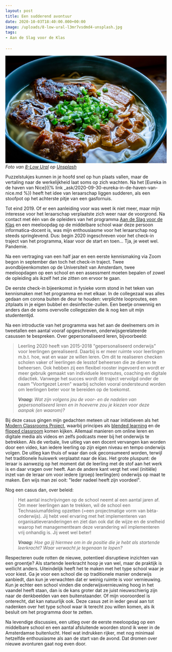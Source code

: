 ```yaml
---
layout: post
title: Een sudderend avontuur
date: 2020-10-03T18:40:00.000+00:00
image: /uploads/8-low-ural-l3mr7vsdmd4-unsplash.jpg
tags:
- Aan de Slag voor de Klas

---
```

![](/uploads/8-low-ural-l3mr7vsdmd4-unsplash.jpg)  
_Foto van_ [_8-Low Ural_](https://unsplash.com/@ural_8_low?utm_source=unsplash&utm_medium=referral&utm_content=creditCopyText) _op_ [_Unsplash_](https://unsplash.com/s/photos/stew?utm_source=unsplash&utm_medium=referral&utm_content=creditCopyText)

Puzzelstukjes kunnen in je hoofd snel op hun plaats vallen, maar de vertaling naar de werkelijkheid laat soms op zich wachten. Na het [Eureka in de haven van Nice]({% link _ask/2020-09-30-eureka-in-de-haven-van-nice.md %}) heeft het idee van leraarschap liggen sudderen, als een stoofpot op het achterste pitje van een gasfornuis.

Tot eind 2019. Of er een aanleiding voor was weet ik niet meer, maar mijn interesse voor het leraarschap verplaatste zich weer naar de voorgrond. Na contact met één van de opleiders van het programma [Aan de Slag voor de Klas](https://www.uva.nl/programmas/lerarenopleiding/aan-de-slag-voor-de-klas/aan-de-slag-voor-de-klas.html?cb) en een meeloopdag op de middelbare school waar deze persoon informatica-docent is, was mijn enthousiasme voor het leraarschap nog steeds springlevend. Dus: begin 2020 ingeschreven voor het check-in traject van het programma, klaar voor de start en toen... Tja, je weet wel. Pandemie.

Na een vertraging van een half jaar en een eerste kennismaking via Zoom begon in september dan toch het check-in traject. Twee avondbijeenkomsten op de Universiteit van Amsterdam, twee meeloopdagen op een school en een assessment moeten bepalen of zowel de opleiding als ikzelf het zie zitten om ervoor te gaan.

De eerste check-in bijeenkomst in fysieke vorm stond in het teken van kennismaken met het programma en met elkaar. In de collegezaal was alles gedaan om corona buiten de deur te houden: verplichte looproutes, een zitplaats in je eigen bubbel en desinfectie-zuilen. Een beetje onwennig en anders dan de soms overvolle collegezalen die ik nog ken uit mijn studententijd.

Na een introductie van het programma was het aan de deelnemers om in tweetallen een aantal vooraf opgeschreven, onderwijsgerelateerde casussen te bespreken. Over gepersonaliseerd leren, bijvoorbeeld:

> Leerling 2020 heeft van 2015-2018 "gepersonaliseerd onderwijs" voor leerlingen gerealiseerd. Daarbij is er meer ruimte voor leerlingen m.b.t. hoe, wat en waar ze willen leren. Om dit te realiseren checken scholen vaker of leerlingen de lesstof beheersen die ze dienen te beheersen. Ook hebben zij een flexibel rooster ingevoerd en wordt er meer gebruik gemaakt van individuele leerroutes, coaching en digitale didactiek. Vanwege het succes wordt dit traject vervolgd onder de naam "Voortgezet Leren" waarbij scholen vooral ondersteund worden om leerlingen beter voor te bereiden op de toekomst.
>
> **_Vraag:_** _Wat zijn volgens jou de voor- en de nadelen van gepersonaliseerd leren en in hoeverre zou je kiezen voor deze aanpak (en waarom)?_

Bij deze casus gingen mijn gedachten meteen uit naar initiatieven als het [Modern Classrooms Project](https://modernclassrooms.org/), waarbij principes als [blended learning](https://www.teachthought.com/learning/the-definition-of-blended-learning/) en de [flipped classroom](https://www.edutopia.org/blog/flipped-classroom-pro-and-con-mary-beth-hertz) komen kijken. Allemaal manieren om online leren en digitale media als videos en zelfs podcasts meer bij het onderwijs te betrekken. Als de verbale, live uitleg van een docent vervangen kan worden door een video, kan iedere leerling op zijn eigen niveau en tempo onderwijs volgen. De uitleg kan thuis of waar dan ook geconsumeerd worden, terwijl het traditionele huiswerk verplaatst naar de klas. Het grote pluspunt: de leraar is aanwezig op het moment dat de leerling met de stof aan het werk is en daar vragen over heeft. Aan de andere kant vergt het veel (initiële) inzet van de leraar om voor iedere (groep) leerling(en) onderwijs op maat te maken. Een wijs man zei ooit: "Ieder nadeel heeft zijn voordeel".

Nog een casus dan, over beleid:

> Het aantal inschrijvingen op de school neemt al een aantal jaren af. Om meer leerlingen aan te trekken, wil de school een Technasiumafdeling opzetten (=een projectmatige vorm van bèta-onderwijs). Jij hebt veel ervaring met het implementeren van organisatieveranderingen en ziet dan ook dat de wijze en de snelheid waarop het managementteam deze verandering wil implementeren vrij onhandig is. Jij weet wel beter!
>
> **_Vraag:_** _Hoe ga jij hiermee om in de positie die je hebt als startende leerkracht? Waar verwacht je tegenaan te lopen?_

Respecteren oude rotten de nieuwe, potentieel disruptieve inzichten van een groentje? Als startende leerkracht hoop je van wel, maar de praktijk is wellicht anders. Uiteindelijk heeft het te maken met het type school waar je voor kiest. Ga je voor een school die op traditionele manier onderwijs aanbiedt, dan kun je verwachten dat er weinig ruimte is voor vernieuwing. Kun je echter een school vinden die onderwijsvernieuwing hoog in het vaandel heeft staan, dan is de kans groter dat ze juist nieuwschierig zijn naar de denkbeelden van een buitenstaander. Of mijn vooroordeel is onterecht, dat kan natuurlijk ook. Deze casus zet in ieder geval aan tot nadenken over het type school waar ik terecht zou willen komen, als ik besluit om het programma door te zetten.

Na levendige discussies, een uitleg over de eerste meeloopdag op een middelbare school en een aantal afsluitende woorden stond ik weer in de Amsterdamse buitenlucht. Heel wat indrukken rijker, met nog minimaal hetzelfde enthousiasme als aan de start van de avond. Dat dromen over nieuwe avonturen gaat nog even door.